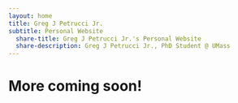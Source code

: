 ```yaml
---
layout: home
title: Greg J Petrucci Jr.
subtitle: Personal Website
  share-title: Greg J Petrucci Jr.'s Personal Website
  share-description: Greg J Petrucci Jr., PhD Student @ UMass
---
```



# More coming soon!

